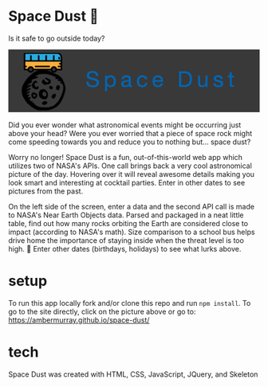 # Space Dust 💫

Is it safe to go outside today?  

<a href="https://ambermurray.github.io/space-dust/">
    <img src="./pics/homepage.png" target_blank />
</a>

Did you ever wonder what astronomical events might be occurring just above your head?  Were you ever worried that a piece of space rock might come speeding towards you and reduce you to nothing but... space dust?  

Worry no longer!  Space Dust is a fun, out-of-this-world web app which utilizes two of NASA's APIs.  One call brings back a very cool astronomical picture of the day.  Hovering over it will reveal awesome details making you look smart and interesting at cocktail parties.  Enter in other dates to see pictures from the past.  

On the left side of the screen, enter a data and the second API call is made to NASA's Near Earth Objects data. Parsed and packaged in a neat little table, find out how many rocks orbiting the Earth are considered close to impact (according to NASA's math).  Size comparison to a school bus helps drive home the importance of staying inside when the threat level is too high. 🚌  Enter other dates (birthdays, holidays) to see what lurks above.

# setup  
To run this app locally fork and/or clone this repo and run `npm install`. To go to the site directly, click on the picture above or go to: https://ambermurray.github.io/space-dust/

# tech

Space Dust was created with HTML, CSS, JavaScript, JQuery, and Skeleton  
